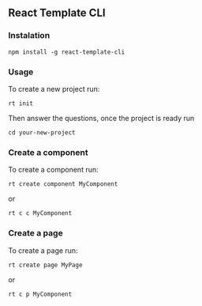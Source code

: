 ## React Template CLI 

### Instalation

    npm install -g react-template-cli
### Usage
To create a new project run: 

    rt init 

Then answer the questions, once the project is ready run 

    cd your-new-project
### Create a component
To create a component run:

    rt create component MyComponent
or 

    rt c c MyComponent

### Create a page
To create a page run:

    rt create page MyPage
or 

    rt c p MyComponent



